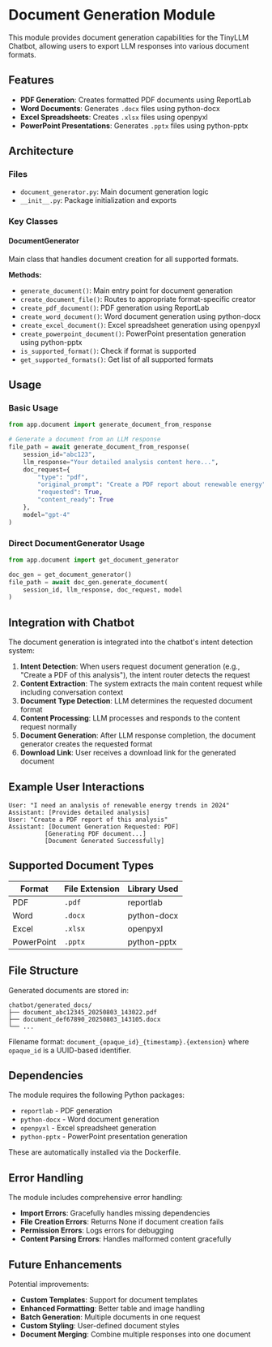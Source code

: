 # Document Generation Module

This module provides document generation capabilities for the TinyLLM Chatbot, allowing users to export LLM responses into various document formats.

## Features

- **PDF Generation**: Creates formatted PDF documents using ReportLab
- **Word Documents**: Generates `.docx` files using python-docx
- **Excel Spreadsheets**: Creates `.xlsx` files using openpyxl
- **PowerPoint Presentations**: Generates `.pptx` files using python-pptx

## Architecture

### Files

- `document_generator.py`: Main document generation logic
- `__init__.py`: Package initialization and exports

### Key Classes

#### DocumentGenerator
Main class that handles document creation for all supported formats.

**Methods:**
- `generate_document()`: Main entry point for document generation
- `create_document_file()`: Routes to appropriate format-specific creator
- `create_pdf_document()`: PDF generation using ReportLab
- `create_word_document()`: Word document generation using python-docx
- `create_excel_document()`: Excel spreadsheet generation using openpyxl
- `create_powerpoint_document()`: PowerPoint presentation generation using python-pptx
- `is_supported_format()`: Check if format is supported
- `get_supported_formats()`: Get list of all supported formats

## Usage

### Basic Usage

```python
from app.document import generate_document_from_response

# Generate a document from an LLM response
file_path = await generate_document_from_response(
    session_id="abc123",
    llm_response="Your detailed analysis content here...",
    doc_request={
        "type": "pdf",
        "original_prompt": "Create a PDF report about renewable energy",
        "requested": True,
        "content_ready": True
    },
    model="gpt-4"
)
```

### Direct DocumentGenerator Usage

```python
from app.document import get_document_generator

doc_gen = get_document_generator()
file_path = await doc_gen.generate_document(
    session_id, llm_response, doc_request, model
)
```

## Integration with Chatbot

The document generation is integrated into the chatbot's intent detection system:

1. **Intent Detection**: When users request document generation (e.g., "Create a PDF of this analysis"), the intent router detects the request
2. **Content Extraction**: The system extracts the main content request while including conversation context
3. **Document Type Detection**: LLM determines the requested document format
4. **Content Processing**: LLM processes and responds to the content request normally
5. **Document Generation**: After LLM response completion, the document generator creates the requested format
6. **Download Link**: User receives a download link for the generated document

## Example User Interactions

```
User: "I need an analysis of renewable energy trends in 2024"
Assistant: [Provides detailed analysis]
User: "Create a PDF report of this analysis"
Assistant: [Document Generation Requested: PDF]
          [Generating PDF document...]
          [Document Generated Successfully]
```

## Supported Document Types

| Format | File Extension | Library Used |
|--------|---------------|--------------|
| PDF | `.pdf` | reportlab |
| Word | `.docx` | python-docx |
| Excel | `.xlsx` | openpyxl |
| PowerPoint | `.pptx` | python-pptx |

## File Structure

Generated documents are stored in:
```
chatbot/generated_docs/
├── document_abc12345_20250803_143022.pdf
├── document_def67890_20250803_143105.docx
└── ...
```

Filename format: `document_{opaque_id}_{timestamp}.{extension}` where `opaque_id` is a UUID-based identifier.

## Dependencies

The module requires the following Python packages:
- `reportlab` - PDF generation
- `python-docx` - Word document generation  
- `openpyxl` - Excel spreadsheet generation
- `python-pptx` - PowerPoint presentation generation

These are automatically installed via the Dockerfile.

## Error Handling

The module includes comprehensive error handling:
- **Import Errors**: Gracefully handles missing dependencies
- **File Creation Errors**: Returns None if document creation fails
- **Permission Errors**: Logs errors for debugging
- **Content Parsing Errors**: Handles malformed content gracefully

## Future Enhancements

Potential improvements:
- **Custom Templates**: Support for document templates
- **Enhanced Formatting**: Better table and image handling
- **Batch Generation**: Multiple documents in one request
- **Custom Styling**: User-defined document styles
- **Document Merging**: Combine multiple responses into one document
